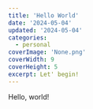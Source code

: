 ```yaml
---
title: 'Hello World'
date: '2024-05-04'
updated: '2024-05-04'
categories:
  - personal
coverImage: 'None.png'
coverWidth: 9
coverHeight: 5
excerpt: Let' begin!
---
```


Hello, world!
